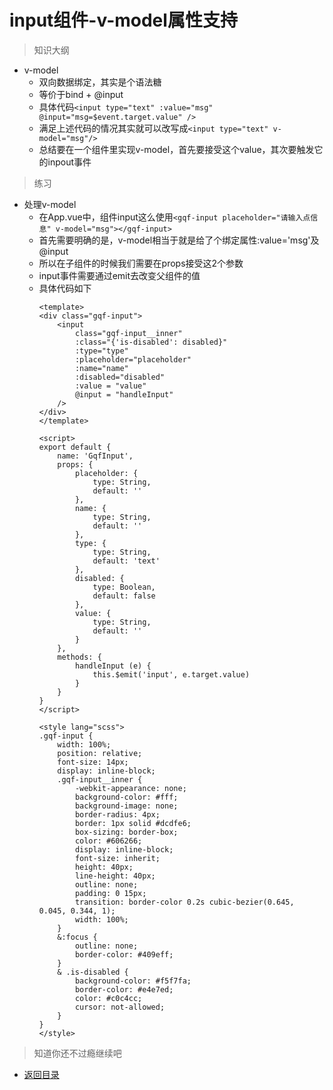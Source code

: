 # input组件-v-model属性支持

> 知识大纲

* v-model
    * 双向数据绑定，其实是个语法糖
    * 等价于bind + @input
    * 具体代码`<input type="text" :value="msg" @input="msg=$event.target.value" />`
    * 满足上述代码的情况其实就可以改写成`<input type="text" v-model="msg"/>`
    * 总结要在一个组件里实现v-model，首先要接受这个value，其次要触发它的inpout事件

> 练习
* 处理v-model
    * 在App.vue中，组件input这么使用`<gqf-input placeholder="请输入点信息" v-model="msg"></gqf-input>`
    * 首先需要明确的是，v-model相当于就是给了个绑定属性:value='msg'及@input
    * 所以在子组件的时候我们需要在props接受这2个参数
    * input事件需要通过emit去改变父组件的值
    * 具体代码如下
        ```vue
        <template>
        <div class="gqf-input">
            <input 
                class="gqf-input__inner" 
                :class="{'is-disabled': disabled}" 
                :type="type" 
                :placeholder="placeholder" 
                :name="name" 
                :disabled="disabled" 
                :value = "value"
                @input = "handleInput"
            />
        </div>
        </template>

        <script>
        export default {
            name: 'GqfInput',
            props: {
                placeholder: {
                    type: String,
                    default: ''
                },
                name: {
                    type: String,
                    default: ''
                },
                type: {
                    type: String,
                    default: 'text'
                },
                disabled: {
                    type: Boolean,
                    default: false
                },
                value: {
                    type: String,
                    default: ''
                }
            },
            methods: {
                handleInput (e) {
                    this.$emit('input', e.target.value)
                }
            }
        }
        </script>

        <style lang="scss">
        .gqf-input {
            width: 100%;
            position: relative;
            font-size: 14px;
            display: inline-block;
            .gqf-input__inner {
                -webkit-appearance: none;
                background-color: #fff;
                background-image: none;
                border-radius: 4px;
                border: 1px solid #dcdfe6;
                box-sizing: border-box;
                color: #606266;
                display: inline-block;
                font-size: inherit;
                height: 40px;
                line-height: 40px;
                outline: none;
                padding: 0 15px;
                transition: border-color 0.2s cubic-bezier(0.645, 0.045, 0.344, 1);
                width: 100%;
            }
            &:focus {
                outline: none;
                border-color: #409eff;
            }
            & .is-disabled {
                background-color: #f5f7fa;
                border-color: #e4e7ed;
                color: #c0c4cc;
                cursor: not-allowed;
            }
        }
        </style>

        ```

> 知道你还不过瘾继续吧       

* [返回目录](../../README.md)